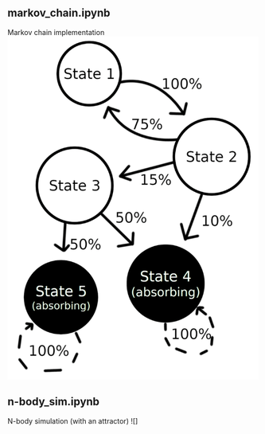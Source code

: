 ## markov_chain.ipynb
Markov chain implementation
![](markov_chain.png)

## n-body_sim.ipynb
N-body simulation (with an attractor)
![]
